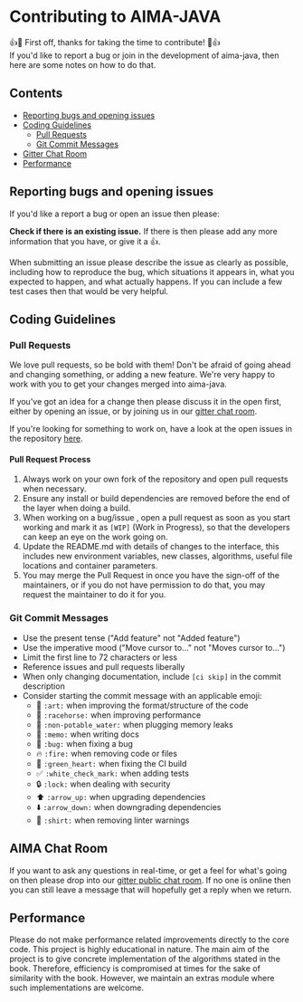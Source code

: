 Contributing to AIMA-JAVA
==========================
:+1::tada: First off, thanks for taking the time to contribute! :tada::+1:  
If you'd like to report a bug or join in the development
of aima-java, then here are some notes on how to do that.

## Contents
* [Reporting bugs and opening issues](#reporting-bugs-and-opening-issues)
* [Coding Guidelines](#coding-guidelines)
    * [Pull Requests](#pull-requests)
    * [Git Commit Messages](#git-commit-messages)
* [Gitter Chat Room](#aima-chat-room)
* [Performance](#performance)
    
## Reporting bugs and opening issues

If you'd like a report a bug or open an issue then please:

**Check if there is an existing issue.** If there is then please add
   any more information that you have, or give it a 👍.

When submitting an issue please describe the issue as clearly as possible, including how to
reproduce the bug, which situations it appears in, what you expected to happen, and what actually happens.
If you can include a few test cases then that would be very helpful.

## Coding Guidelines

### Pull Requests
We love pull requests, so be bold with them! Don't be afraid of going ahead
and changing something, or adding a new feature. We're very happy to work with you
to get your changes merged into aima-java.

If you've got an idea for a change then please discuss it in the open first, 
either by opening an issue, or by joining us in our
[gitter chat room](https://gitter.im/aimacode/Lobby).

If you're looking for something to work on, have a look at the open issues in the repository [here](https://github.com/aimacode/aima-java/issues).

#### Pull Request Process
 1. Always work on your own fork of the repository and open pull requests when necessary.
 1. Ensure any install or build dependencies are removed before the end of the layer when doing a build.
 1. When working on a bug/issue , open a pull request as soon as you start working and mark
 it as `[WIP]` (Work in Progress), so that the developers can keep an eye on the work going on.
 1. Update the README.md with details of changes to the interface, this includes new environment variables, new classes, algorithms, useful file locations and container parameters.
 1. You may merge the Pull Request in once you have the sign-off of the maintainers, or if you do not have permission to do that, you may request the maintainer to do it for you.




### Git Commit Messages
* Use the present tense ("Add feature" not "Added feature")
* Use the imperative mood ("Move cursor to..." not "Moves cursor to...")
* Limit the first line to 72 characters or less
* Reference issues and pull requests liberally
* When only changing documentation, include `[ci skip]` in the commit description
* Consider starting the commit message with an applicable emoji:
    * :art: `:art:` when improving the format/structure of the code
    * :racehorse: `:racehorse:` when improving performance
    * :non-potable_water: `:non-potable_water:` when plugging memory leaks
    * :memo: `:memo:` when writing docs
    * :bug: `:bug:` when fixing a bug
    * :fire: `:fire:` when removing code or files
    * :green_heart: `:green_heart:` when fixing the CI build
    * :white_check_mark: `:white_check_mark:` when adding tests
    * :lock: `:lock:` when dealing with security
    * :arrow_up: `:arrow_up:` when upgrading dependencies
    * :arrow_down: `:arrow_down:` when downgrading dependencies
    * :shirt: `:shirt:` when removing linter warnings

## AIMA Chat Room

If you want to ask any questions in real-time, or get a feel for what's going on
then please drop into our [gitter public chat room](https://gitter.im/aimacode/Lobby).
If no one is online then you can still leave a message that will hopefully get a reply
when we return.

## Performance

Please do not make performance related improvements directly to the core code. This project is highly educational in nature. The main aim of the project
is to give concrete implementation of the algorithms stated in the book. Therefore, 
efficiency is compromised at times for the sake of similarity with the book. However, we maintain an extras module where such implementations
are welcome.